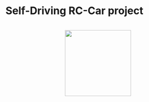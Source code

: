 # Self-Driving RC-Car project  

<br />
<div align="center"><img width="180" src ="https://github.com/germain-hug/Autonomour-RC-Car/raw/master/images/controller.png" /></div>  
<br />  
